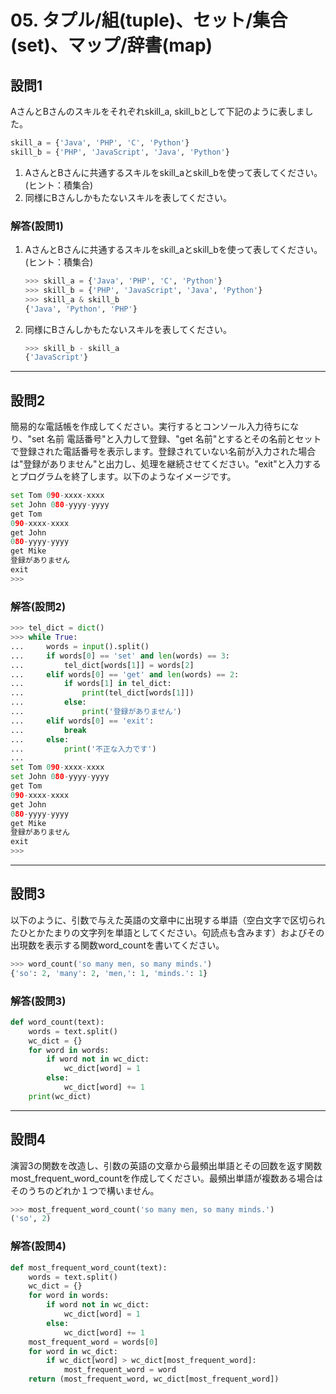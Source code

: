 # 05. タプル/組(tuple)、セット/集合(set)、マップ/辞書(map)

## 設問1

AさんとBさんのスキルをそれぞれskill_a, skill_bとして下記のように表しました。

~~~python
skill_a = {'Java', 'PHP', 'C', 'Python'}
skill_b = {'PHP', 'JavaScript', 'Java', 'Python'}
~~~

1. AさんとBさんに共通するスキルをskill_aとskill_bを使って表してください。(ヒント：積集合)
1. 同様にBさんしかもたないスキルを表してください。

### 解答(設問1)

1. AさんとBさんに共通するスキルをskill_aとskill_bを使って表してください。(ヒント：積集合)

    ~~~python
    >>> skill_a = {'Java', 'PHP', 'C', 'Python'}
    >>> skill_b = {'PHP', 'JavaScript', 'Java', 'Python'}
    >>> skill_a & skill_b
    {'Java', 'Python', 'PHP'}
    ~~~

1. 同様にBさんしかもたないスキルを表してください。

    ~~~python
    >>> skill_b - skill_a
    {'JavaScript'}
    ~~~

---

## 設問2

簡易的な電話帳を作成してください。実行するとコンソール入力待ちになり、"set 名前 電話番号"と入力して登録、"get 名前"とするとその名前とセットで登録された電話番号を表示します。登録されていない名前が入力された場合は"登録がありません"と出力し、処理を継続させてください。"exit"と入力するとプログラムを終了します。以下のようなイメージです。

~~~python
set Tom 090-xxxx-xxxx
set John 080-yyyy-yyyy
get Tom
090-xxxx-xxxx
get John
080-yyyy-yyyy
get Mike
登録がありません
exit
>>> 
~~~

### 解答(設問2)

~~~python
>>> tel_dict = dict()
>>> while True:
...     words = input().split()
...     if words[0] == 'set' and len(words) == 3:
...         tel_dict[words[1]] = words[2]
...     elif words[0] == 'get' and len(words) == 2:
...         if words[1] in tel_dict:
...             print(tel_dict[words[1]])
...         else:
...             print('登録がありません')
...     elif words[0] == 'exit':
...         break
...     else:
...         print('不正な入力です')
... 
set Tom 090-xxxx-xxxx
set John 080-yyyy-yyyy
get Tom
090-xxxx-xxxx
get John
080-yyyy-yyyy
get Mike
登録がありません
exit
>>> 
~~~

---

## 設問3

以下のように、引数で与えた英語の文章中に出現する単語（空白文字で区切られたひとかたまりの文字列を単語としてください。句読点も含みます）およびその出現数を表示する関数word_countを書いてください。

~~~python
>>> word_count('so many men, so many minds.')
{'so': 2, 'many': 2, 'men,': 1, 'minds.': 1}
~~~

### 解答(設問3)

~~~python
def word_count(text):
    words = text.split()
    wc_dict = {}
    for word in words:
        if word not in wc_dict: 
            wc_dict[word] = 1
        else:
            wc_dict[word] += 1
    print(wc_dict)

~~~

---

## 設問4

演習3の関数を改造し、引数の英語の文章から最頻出単語とその回数を返す関数most_frequent_word_countを作成してください。最頻出単語が複数ある場合はそのうちのどれか１つで構いません。

~~~python
>>> most_frequent_word_count('so many men, so many minds.')
('so', 2)
~~~

### 解答(設問4)

~~~python
def most_frequent_word_count(text):   
    words = text.split()
    wc_dict = {}
    for word in words: 
        if word not in wc_dict:
            wc_dict[word] = 1
        else:
            wc_dict[word] += 1
    most_frequent_word = words[0]
    for word in wc_dict:
        if wc_dict[word] > wc_dict[most_frequent_word]: 
            most_frequent_word = word 
    return (most_frequent_word, wc_dict[most_frequent_word])

~~~
